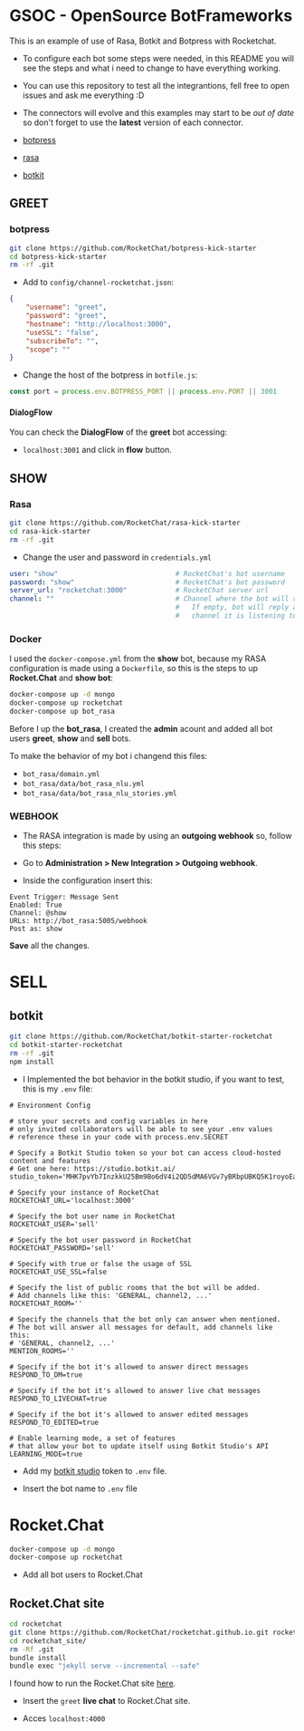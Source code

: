 # GSOC - OpenSource BotFrameworks

This is an example of use of Rasa, Botkit and Botpress with Rocketchat.

* To configure each bot some steps were needed, in this README you will see
the steps and what i need to change to have everything working.

* You can use this repository to test all the integrantions, fell free to 
open issues and ask me everything :D

* The connectors will evolve and this examples may start to be *out of date*
so don't forget to use the **latest** version of each connector.

* [botpress](https://github.com/RocketChat/botkit-rocketchat-connector)
* [rasa](https://github.com/RocketChat/botpress-channel-rocketchat)
* [botkit](https://github.com/RocketChat/rasa_core)

## GREET
### botpress
```sh
git clone https://github.com/RocketChat/botpress-kick-starter
cd botpress-kick-starter
rm -rf .git
```

* Add to `config/channel-rocketchat.json`:

```json
{
    "username": "greet",
    "password": "greet",
    "hostname": "http://localhost:3000",
    "useSSL": "false",
    "subscribeTo": "",
    "scope": ""
}
```

* Change the host of the botpress in `botfile.js`:

```js
const port = process.env.BOTPRESS_PORT || process.env.PORT || 3001
```

#### DialogFlow

You can check the **DialogFlow** of the **greet** bot accessing:

* `localhost:3001` and click in **flow** button.

## SHOW
### Rasa
```sh
git clone https://github.com/RocketChat/rasa-kick-starter
cd rasa-kick-starter
rm -rf .git
```

* Change the user and password in `credentials.yml`

```yml
user: "show"                             # RocketChat's bot username
password: "show"                         # RocketChat's bot password
server_url: "rocketchat:3000"            # RocketChat server url
channel: ""                              # Channel where the bot will reply.
                                         #   If empty, bot will reply at the
                                         #   channel it is listening to.
```
### Docker

I used the `docker-compose.yml` from the **show** bot, because my RASA
configuration is made using a `Dockerfile`, so this is the steps to up
**Rocket.Chat** and **show bot**:

```sh
docker-compose up -d mongo
docker-compose up rocketchat
docker-compose up bot_rasa
```

Before I up the **bot_rasa**, I created the **admin** acount and added
all bot users **greet**, **show** and  **sell** bots.

To make the behavior of my bot i changend this files:

* `bot_rasa/domain.yml`
* `bot_rasa/data/bot_rasa_nlu.yml`
* `bot_rasa/data/bot_rasa_nlu_stories.yml`

### WEBHOOK

* The RASA integration is made by using an **outgoing webhook** so, follow
this steps:

* Go to **Administration > New Integration > Outgoing webhook**.

* Inside the configuration insert this:

```
Event Trigger: Message Sent
Enabled: True
Channel: @show
URLs: http://bot_rasa:5005/webhook
Post as: show
```

**Save** all the changes.

# SELL
## botkit
```sh
git clone https://github.com/RocketChat/botkit-starter-rocketchat
cd botkit-starter-rocketchat
rm -rf .git
npm install
```

* I Implemented the bot behavior in the botkit studio, if you want to test,
this is my `.env` file:

```
# Environment Config

# store your secrets and config variables in here
# only invited collaborators will be able to see your .env values
# reference these in your code with process.env.SECRET

# Specify a Botkit Studio token so your bot can access cloud-hosted content and features
# Get one here: https://studio.botkit.ai/
studio_token='MHK7pvYb7InzkkU25Bm9Bo6dV4i2QD5dMA6VGv7yBRbpUBKQ5K1royoEaUgIP0FQ'

# Specify your instance of RocketChat
ROCKETCHAT_URL='localhost:3000'

# Specify the bot user name in RocketChat
ROCKETCHAT_USER='sell'

# Specify the bot user password in RocketChat
ROCKETCHAT_PASSWORD='sell'

# Specify with true or false the usage of SSL
ROCKETCHAT_USE_SSL=false

# Specify the list of public rooms that the bot will be added.
# Add channels like this: 'GENERAL, channel2, ...'
ROCKETCHAT_ROOM=''

# Specify the channels that the bot only can answer when mentioned.
# The bot will answer all messages for default, add channels like this:
# 'GENERAL, channel2, ...'
MENTION_ROOMS=''

# Specify if the bot it's allowed to answer direct messages
RESPOND_TO_DM=true

# Specify if the bot it's allowed to answer live chat messages
RESPOND_TO_LIVECHAT=true

# Specify if the bot it's allowed to answer edited messages
RESPOND_TO_EDITED=true

# Enable learning mode, a set of features
# that allow your bot to update itself using Botkit Studio's API
LEARNING_MODE=true

```

* Add my [botkit studio](https://studio.botkit.ai) token to `.env` file.

* Insert the bot name to `.env` file

# Rocket.Chat
```sh
docker-compose up -d mongo
docker-compose up rocketchat
```

* Add all bot users to Rocket.Chat

## Rocket.Chat site
```sh
cd rocketchat
git clone https://github.com/RocketChat/rocketchat.github.io.git rocketchat_site
cd rocketchat_site/
rm -Rf .git
bundle install
bundle exec "jekyll serve --incremental --safe"
```

I found how to run the Rocket.Chat site [here](https://github.com/RocketChat/rocketchat.github.io/blob/master/CONTRIBUTING.md).

* Insert the `greet` **live chat** to Rocket.Chat site.

* Acces `localhost:4000`
